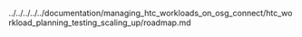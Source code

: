 ../../../../../documentation/managing_htc_workloads_on_osg_connect/htc_workload_planning_testing_scaling_up/roadmap.md